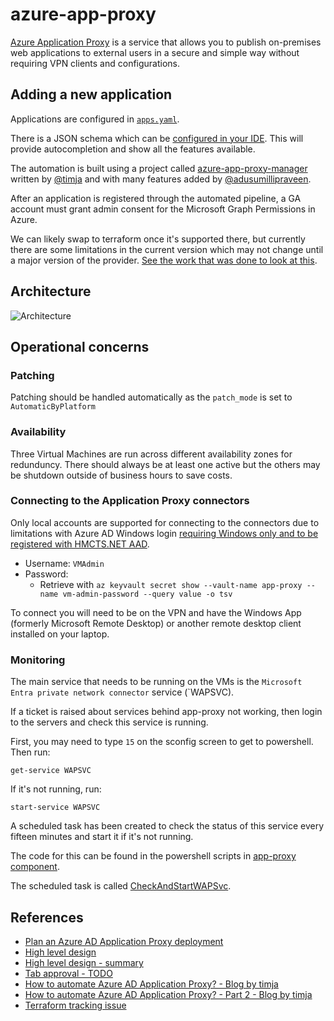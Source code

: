 # azure-app-proxy

[Azure Application Proxy](https://learn.microsoft.com/en-us/azure/active-directory/app-proxy/application-proxy) is a service that allows you to publish on-premises web applications to external users in a secure and simple way without requiring VPN clients and configurations.

## Adding a new application

Applications are configured in [`apps.yaml`](https://github.com/hmcts/azure-app-proxy/blob/main/apps.yaml).

There is a JSON schema which can be [configured in your IDE](https://github.com/hmcts/azure-app-proxy-manager#appsyaml-schema).
This will provide autocompletion and show all the features available.

The automation is built using a project called [azure-app-proxy-manager](https://github.com/hmcts/azure-app-proxy-manager)
written by [@timja](http://github.com/timja) and with many features added by [@adusumillipraveen](https://github.com/adusumillipraveen).

After an application is registered through the automated pipeline, a GA account must grant admin consent for the Microsoft Graph Permissions in Azure. 

We can likely swap to terraform once it's supported there, but currently there are some limitations in the current version which may not change until a major version of the provider.
[See the work that was done to look at this](https://github.com/hashicorp/terraform-provider-azuread/issues/7#issuecomment-1581102984).

## Architecture

![Architecture](https://github.com/hmcts/azure-app-proxy/assets/21194782/c1ba21e3-6258-4cf0-a03f-c3afd9bd98b8)

## Operational concerns

### Patching

Patching should be handled automatically as the `patch_mode` is set to `AutomaticByPlatform`

### Availability

Three Virtual Machines are run across different availability zones for redunduncy.
There should always be at least one active but the others may be shutdown outside of business hours to save costs.

### Connecting to the Application Proxy connectors

Only local accounts are supported for connecting to the connectors due to limitations with Azure AD Windows login [requiring Windows only and to be registered with HMCTS.NET AAD](https://learn.microsoft.com/en-us/azure/active-directory/devices/howto-vm-sign-in-azure-ad-windows#log-in-using-passwordlimited-passwordless-authentication-with-azure-ad).

- Username: `VMAdmin`
- Password: 
  - Retrieve with `az keyvault secret show --vault-name app-proxy --name vm-admin-password --query value -o tsv`

To connect you will need to be on the VPN and have the Windows App (formerly Microsoft Remote Desktop) or another remote desktop client installed on your laptop.

### Monitoring

The main service that needs to be running on the VMs is the `Microsoft Entra private network connector` service (`WAPSVC).

If a ticket is raised about services behind app-proxy not working, then login to the servers and check this service is running.

First, you may need to type `15` on the sconfig screen to get to powershell. Then run:

`get-service WAPSVC`

If it's not running, run:

`start-service WAPSVC`

A scheduled task has been created to check the status of this service every fifteen minutes and start it if it's not running.

The code for this can be found in the powershell scripts in [app-proxy component](./components/app-proxy).

The scheduled task is called [CheckAndStartWAPSvc](https://github.com/hmcts/azure-app-proxy/blob/6154229ddf3f4f824ee9d0490f6d2d5dd6dbddfa/components/app-proxy/Bootstrap-Application-Proxy.ps1#L97).

## References

- [Plan an Azure AD Application Proxy deployment](https://learn.microsoft.com/en-us/azure/active-directory/app-proxy/application-proxy-deployment-plan)
- [High level design](https://tools.hmcts.net/confluence/display/DTSPO/DTS+Azure+Application+Proxy+HLD)
- [High level design - summary](https://justiceuk.sharepoint.com/:p:/s/DTSPlatformOperations/Eb8dvWOAFYREuW4ANUhfeF8BCYiyHQ28srF0kn8_cARgmg?e=7CyEqf)
- [Tab approval - TODO]()
- [How to automate Azure AD Application Proxy? - Blog by timja](https://blog.timja.dev/azuread-app-proxy/)
- [How to automate Azure AD Application Proxy? - Part 2 - Blog by timja](https://blog.timja.dev/how-to-automate-azure-ad-application-proxy-part-2/)
- [Terraform tracking issue](https://github.com/hashicorp/terraform-provider-azuread/issues/7#issuecomment-1581102984)


